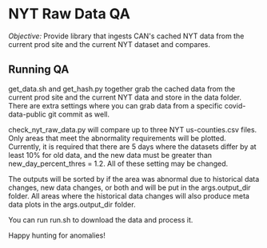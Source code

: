 # NYT Raw Data QA

*Objective:* Provide library that ingests CAN's cached NYT data from the current prod site and the current NYT dataset and compares.

## Running QA
get_data.sh and get_hash.py together grab the cached data from the current prod site and the current NYT data and store in the data folder. There are extra settings where you can grab data from a specific covid-data-public git commit as well.

check_nyt_raw_data.py will compare up to three NYT us-counties.csv files. Only areas that meet the abnormality requirements will be plotted. Currently, it is required that there are 5 days where the datasets differ by at least 10% for old data, and the new data must be greater than new_day_percent_thres = 1.2. All of these setting may be changed.

The outputs will be sorted by if the area was abnormal due to historical data changes, new data changes, or both and will be put in the args.output_dir folder. All areas where the historical data changes will also produce meta data plots in the args.output_dir folder. 

You can run run.sh to download the data and process it.

Happy hunting for anomalies!
